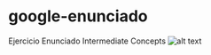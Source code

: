 # google-enunciado
Ejercicio Enunciado Intermediate Concepts
![alt text](doctos/design-google-view.png "Whatsapp")
